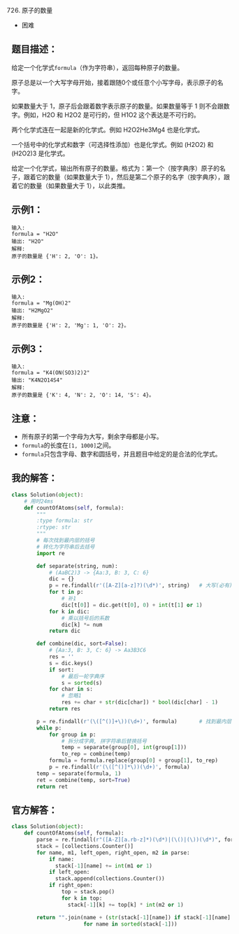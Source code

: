 0726. 原子的数量

- 困难

## 题目描述：
给定一个化学式`formula`（作为字符串），返回每种原子的数量。

原子总是以一个大写字母开始，接着跟随0个或任意个小写字母，表示原子的名字。

如果数量大于 1，原子后会跟着数字表示原子的数量。如果数量等于 1 则不会跟数字。例如，H2O 和 H2O2 是可行的，但 H1O2 这个表达是不可行的。

两个化学式连在一起是新的化学式。例如 H2O2He3Mg4 也是化学式。

一个括号中的化学式和数字（可选择性添加）也是化学式。例如 (H2O2) 和 (H2O2)3 是化学式。

给定一个化学式，输出所有原子的数量。格式为：第一个（按字典序）原子的名子，跟着它的数量（如果数量大于 1），然后是第二个原子的名字（按字典序），跟着它的数量（如果数量大于 1），以此类推。

## 示例1：
```
输入: 
formula = "H2O"
输出: "H2O"
解释: 
原子的数量是 {'H': 2, 'O': 1}。
```

## 示例2：
```
输入: 
formula = "Mg(OH)2"
输出: "H2MgO2"
解释: 
原子的数量是 {'H': 2, 'Mg': 1, 'O': 2}。
```

## 示例3：
```
输入: 
formula = "K4(ON(SO3)2)2"
输出: "K4N2O14S4"
解释: 
原子的数量是 {'K': 4, 'N': 2, 'O': 14, 'S': 4}。
```

## 注意：
- 所有原子的第一个字母为大写，剩余字母都是小写。
- `formula`的长度在`[1, 1000]`之间。
- `formula`只包含字母、数字和圆括号，并且题目中给定的是合法的化学式。

## 我的解答：
``` python
class Solution(object):
    # 用时24ms
    def countOfAtoms(self, formula):
        """
        :type formula: str
        :rtype: str
        """
        # 每次找到最内层的括号
        # 转化为字符串后去括号
        import re

        def separate(string, num):
            # (AaBC2)3 -> {Aa:3, B: 3, C: 6}
            dic = {}
            p = re.findall(r'([A-Z][a-z]?)(\d*)', string)   # 大写(必有) + 小写 + 数字
            for t in p:
                # 补1
                dic[t[0]] = dic.get(t[0], 0) + int(t[1] or 1)
            for k in dic:
                # 乘以括号后的系数
                dic[k] *= num
            return dic

        def combine(dic, sort=False):
            # {Aa:3, B: 3, C: 6} -> Aa3B3C6
            res = ''
            s = dic.keys()
            if sort:
                # 最后一轮字典序
                s = sorted(s)
            for char in s:
                # 忽略1
                res += char + str(dic[char]) * bool(dic[char] - 1)
            return res

        p = re.findall(r'(\([^()]+\))(\d+)', formula)       # 找到最内层的括号 + 后面的系数
        while p:
            for group in p:
                # 拆分成字典, 拼字符串后替换括号
                temp = separate(group[0], int(group[1]))
                to_rep = combine(temp)
            formula = formula.replace(group[0] + group[1], to_rep)
            p = re.findall(r'(\([^()]*\))(\d+)', formula)
        temp = separate(formula, 1)
        ret = combine(temp, sort=True)
        return ret
```

## 官方解答：
```python
class Solution(object):
    def countOfAtoms(self, formula):
        parse = re.findall(r"([A-Z][a.rb-z]*)(\d*)|(\()|(\))(\d*)", formula)
        stack = [collections.Counter()]
        for name, m1, left_open, right_open, m2 in parse:
            if name:
              stack[-1][name] += int(m1 or 1)
            if left_open:
              stack.append(collections.Counter())
            if right_open:
                top = stack.pop()
                for k in top:
                  stack[-1][k] += top[k] * int(m2 or 1)

        return "".join(name + (str(stack[-1][name]) if stack[-1][name] > 1 else '')
                       for name in sorted(stack[-1]))
```
